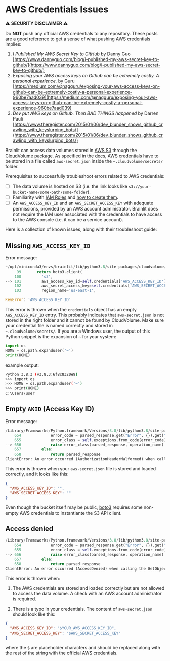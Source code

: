 # AWS Credentials Issues
 
:warning: **SECURITY DISCLAIMER** :warning:

Do **NOT** push any official AWS credentials to any repository. These posts are a good reference to get a sense of what pushing AWS credentials implies:

1. *I Published My AWS Secret Key to GitHub* by Danny Guo [https://www.dannyguo.com/blog/i-published-my-aws-secret-key-to-github/](https://www.dannyguo.com/blog/i-published-my-aws-secret-key-to-github/)
2. *Exposing your AWS access keys on Github can be extremely costly. A personal experience.* by Guru [https://medium.com/@nagguru/exposing-your-aws-access-keys-on-github-can-be-extremely-costly-a-personal-experience-960be7aad039](https://medium.com/@nagguru/exposing-your-aws-access-keys-on-github-can-be-extremely-costly-a-personal-experience-960be7aad039)
3. *Dev put AWS keys on Github. Then BAD THINGS happened* by Darren Pauli [https://www.theregister.com/2015/01/06/dev_blunder_shows_github_crawling_with_keyslurping_bots/](https://www.theregister.com/2015/01/06/dev_blunder_shows_github_crawling_with_keyslurping_bots/)


Brainlit can access data volumes stored in [AWS S3](https://aws.amazon.com/free/storage/s3/?trk=ps_a134p000006BgagAAC&trkCampaign=acq_paid_search_brand&sc_channel=ps&sc_campaign=acquisition_US&sc_publisher=google&sc_category=storage&sc_country=US&sc_geo=NAMER&sc_outcome=acq&sc_detail=aws%20s3&sc_content=S3_e&sc_segment=432339156183&sc_medium=ACQ-P|PS-GO|Brand|Desktop|SU|Storage|Product|US|EN|Text&s_kwcid=AL!4422!3!432339156183!e!!g!!aws%20s3&ef_id=CjwKCAjwkoz7BRBPEiwAeKw3q7yLVNTPLORSa7QUsB5aGT0wAKrnrlnkwNPex8vdqYMVBPqgjlZV2RoCIdgQAvD_BwE:G:s&s_kwcid=AL!4422!3!432339156183!e!!g!!aws%20s3) through the [CloudVolume](https://github.com/seung-lab/cloud-volume) package. As specified in the [docs](https://github.com/seung-lab/cloud-volume#credentials), AWS credentials have to be stored in a file called `aws-secret.json` inside the `~.cloudvolume/secrets/` folder.

Prerequisites to successfully troubleshoot errors related to AWS credentials:

- [ ] The data volume is hosted on S3 (i.e. the link looks like `s3://your-bucket-name/some-path/some-folder`).
- [ ] Familiarity with [IAM Roles](https://docs.aws.amazon.com/IAM/latest/UserGuide/id_roles.html) and [how to create them](https://docs.aws.amazon.com/IAM/latest/UserGuide/id_roles_create.html).
- [ ] An `AWS_ACCESS_KEY_ID` and an `AWS_SECRET_ACCESS_KEY` with adequate permissions, provided by an AWS account administrator. Brainlit does not require the IAM user associated with the credentials to have access to the AWS console (i.e. it can be a service account).

Here is a collection of known issues, along with their troubleshoot guide:

## Missing `AWS_ACCESS_KEY_ID`

Error message:

```python
~/opt/miniconda3/envs/brainlit/lib/python3.8/site-packages/cloudvolume/connectionpools.py in _create_connection(self)
     99       return boto3.client(
    100         's3',
--> 101         aws_access_key_id=self.credentials['AWS_ACCESS_KEY_ID'],
    102         aws_secret_access_key=self.credentials['AWS_SECRET_ACCESS_KEY'],
    103         region_name='us-east-1',

KeyError: 'AWS_ACCESS_KEY_ID'
```

This error is thrown when the `credentials` object has an empty `AWS_ACCESS_KEY_ID` entry. This probably indicates that `aws-secret.json`  is not stored in the right folder and it cannot be found by CloudVolume. Make sure your credential file is named correctly and stored in `~.cloudvolume/secrets/`. If you are a Windows user, the output of this Python snippet is the expansion of `~` for your system:

```python
import os
HOME = os.path.expanduser('~')
print(HOME)
```

example output:

```bash
Python 3.8.3 (v3.8.3:6f8c8320e9)
>>> import os
>>> HOME = os.path.expanduser('~')
>>> print(HOME)
C:\Users\user
```

## Empty `AKID` (Access Key ID)

Error message:

```python
/Library/Frameworks/Python.framework/Versions/3.8/lib/python3.8/site-packages/botocore/client.py in _make_api_call(self, operation_name, api_params)
    654             error_code = parsed_response.get("Error", {}).get("Code")
    655             error_class = self.exceptions.from_code(error_code)
--> 656             raise error_class(parsed_response, operation_name)
    657         else:
    658             return parsed_response
ClientError: An error occurred (AuthorizationHeaderMalformed) when calling the GetObject operation: The authorization header is malformed; a non-empty Access Key (AKID) must be provided in the credential.
```

This error is thrown when your `aws-secret.json` file is stored and loaded correctly, and it looks like this:

```json
{
  "AWS_ACCESS_KEY_ID": "",
  "AWS_SECRET_ACCESS_KEY": ""
}
```

Even though the bucket itself may be public, [boto3](https://boto3.amazonaws.com/v1/documentation/api/latest/index.html) requires some non-empty AWS credentials to instantiante the S3 API client.

## Access denied

```python
/Library/Frameworks/Python.framework/Versions/3.8/lib/python3.8/site-packages/botocore/client.py in _make_api_call(self, operation_name, api_params)
    654             error_code = parsed_response.get("Error", {}).get("Code")
    655             error_class = self.exceptions.from_code(error_code)
--> 656             raise error_class(parsed_response, operation_name)
    657         else:
    658             return parsed_response
ClientError: An error occurred (AccessDenied) when calling the GetObject operation: Access Denied
```

This error is thrown when:

1. The AWS credentials are stored and loaded correctly but are not allowed to access the data volume. A check with an AWS account administrator is required.

2. There is a typo in your credentials. The content of `aws-secret.json` should look like this:

```json
{
  "AWS_ACCESS_KEY_ID": "$YOUR_AWS_ACCESS_KEY_ID",
  "AWS_SECRET_ACCESS_KEY": "$AWS_SECRET_ACCESS_KEY"
}
```

where the `$` are placeholder characters and should be replaced along with the rest of the string with the official AWS credentials.